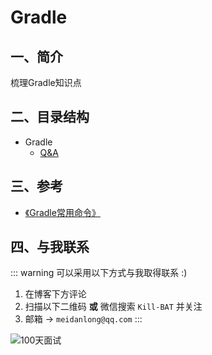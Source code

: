 # Gradle

## 一、简介
梳理Gradle知识点

## 二、目录结构

- Gradle
    - [Q&A](99_qa.md)

## 三、参考

- [《Gradle常用命令》](https://www.jianshu.com/p/ed133d026a97)

## 四、与我联系

::: warning 可以采用以下方式与我取得联系 :)
1. 在博客下方评论
2. 扫描以下二维码 **或** 微信搜索 `Kill-BAT` 并关注
3. 邮箱 -> `meidanlong@qq.com`
   :::

![100天面试](https://s1.ax1x.com/2022/03/28/qDzjZF.jpg)